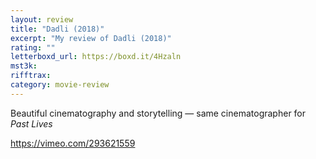 ```yaml
---
layout: review
title: "Dadli (2018)"
excerpt: "My review of Dadli (2018)"
rating: ""
letterboxd_url: https://boxd.it/4Hzaln
mst3k:
rifftrax:
category: movie-review
---
```


Beautiful cinematography and storytelling — same cinematographer for <i>Past Lives</i>

<a href="https://vimeo.com/293621559" rel="nofollow">https://vimeo.com/293621559</a>
